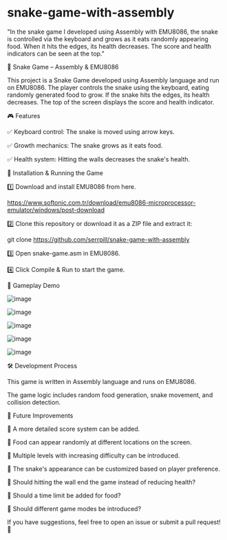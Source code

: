 # snake-game-with-assembly
"In the snake game I developed using Assembly with EMU8086, the snake is controlled via the keyboard and grows as it eats randomly appearing food. When it hits the edges, its health decreases. The score and health indicators can be seen at the top."
		
🐍 Snake Game – Assembly & EMU8086

This project is a Snake Game developed using Assembly language and run on EMU8086. The player controls the snake using the keyboard, eating randomly generated food to grow. If the snake hits the edges, its health decreases. The top of the screen displays the score and health indicator.

🎮 Features

✅ Keyboard control: The snake is moved using arrow keys.

✅ Growth mechanics: The snake grows as it eats food.

✅ Health system: Hitting the walls decreases the snake's health.

🚀 Installation & Running the Game

1️⃣ Download and install EMU8086 from here.

https://www.softonic.com.tr/download/emu8086-microprocessor-emulator/windows/post-download

2️⃣ Clone this repository or download it as a ZIP file and extract it:

git clone https://github.com/serrpill/snake-game-with-assembly

3️⃣ Open snake-game.asm in EMU8086.

4️⃣ Click Compile & Run to start the game.

🎥 Gameplay Demo

![image](https://github.com/user-attachments/assets/49a94b61-5a87-44c3-8584-bf9e0d23163f)

![image](https://github.com/user-attachments/assets/fbb838c8-7816-4d87-9cce-c7871f504ead)

![image](https://github.com/user-attachments/assets/c6da9f08-7744-4eb6-abb2-80b2dc002c53)

![image](https://github.com/user-attachments/assets/452fd2b8-6c64-4023-9430-18681892c73a)

![image](https://github.com/user-attachments/assets/e5c00661-fb03-4cf4-8fbc-9b7b50e3859d)


🛠️ Development Process

This game is written in Assembly language and runs on EMU8086.

The game logic includes random food generation, snake movement, and collision detection.

📌 Future Improvements

🔹 A more detailed score system can be added.

🔹 Food can appear randomly at different locations on the screen.

🔹 Multiple levels with increasing difficulty can be introduced.

🔹 The snake's appearance can be customized based on player preference.

🔹 Should hitting the wall end the game instead of reducing health?

🔹 Should a time limit be added for food?

🔹 Should different game modes be introduced?

If you have suggestions, feel free to open an issue or submit a pull request! 🎯

